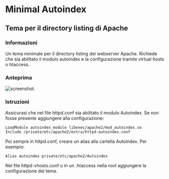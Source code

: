 Minimal Autoindex
=================

Tema per il directory listing di Apache
---------------------------------------

### Informazioni
Un tema minimale per il directory listing dei webserver Apache.
Richiede che sia abilitato il modulo autoindex e la configurazione tramite virtual hosts o htaccess.

### Anteprima
![screenshot](https://raw.github.com/Rnhmjoj/Minimal-Autoindex/master/Screenshot.png).
	
### Istruzioni
Assicurasi che nel file httpd.conf sia abilitato il modulo Autoindex.
Se non fosse presente aggiungere alla configurazione:

	LoadModule autoindex_module libexec/apache2/mod_autoindex.so
	Include /private/etc/apache2/extra/httpd-autoindex.conf

Poi sempre in httpd.conf, creare un alias alla cartella Autoindex.
Per esempio:
	
	Alias autoindex private/etc/apache2/Autoindex 

Nel file httpd-vhosts.conf o in un .htaccess nella root aggiungere la configurazione del tema.
